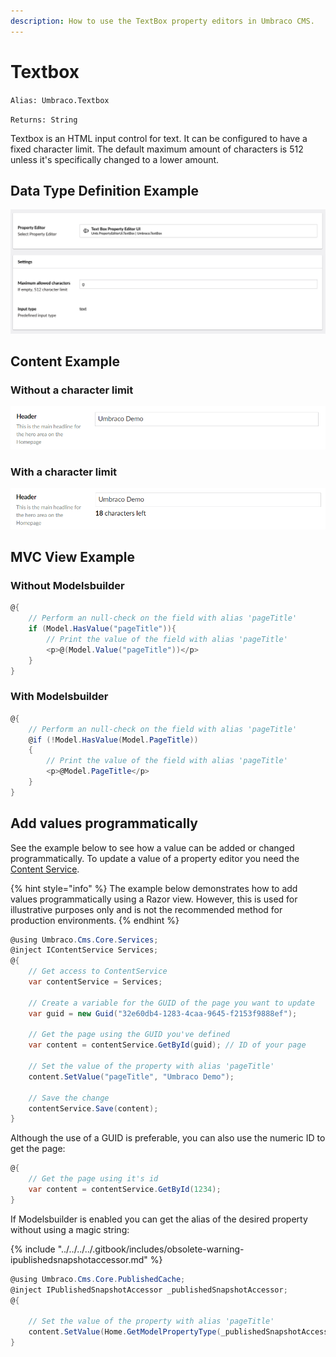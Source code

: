 ```yaml
---
description: How to use the TextBox property editors in Umbraco CMS.
---
```


# Textbox

`Alias: Umbraco.Textbox`

`Returns: String`

Textbox is an HTML input control for text. It can be configured to have a fixed character limit. The default maximum amount of characters is 512 unless it's specifically changed to a lower amount.

## Data Type Definition Example

![Textbox Data Type Definition](images/Textbox-Setup.png)

## Content Example

### Without a character limit

![Textbox Content Example](../../../../../../10/umbraco-cms/fundamentals/backoffice/property-editors/built-in-property-editors/images/Textbox-Content-v8.png)

### With a character limit

![Textbox Content Example Without a Character Limit](../../../../../../10/umbraco-cms/fundamentals/backoffice/property-editors/built-in-property-editors/images/Textbox-Content-Limit-v8.png)

## MVC View Example

### Without Modelsbuilder

```csharp
@{
    // Perform an null-check on the field with alias 'pageTitle'
    if (Model.HasValue("pageTitle")){
        // Print the value of the field with alias 'pageTitle'
        <p>@(Model.Value("pageTitle"))</p>
    }
}
```

### With Modelsbuilder

```csharp
@{
    // Perform an null-check on the field with alias 'pageTitle'
    @if (!Model.HasValue(Model.PageTitle))
    {
        // Print the value of the field with alias 'pageTitle'
        <p>@Model.PageTitle</p>
    }
}
```

## Add values programmatically

See the example below to see how a value can be added or changed programmatically. To update a value of a property editor you need the [Content Service](https://apidocs.umbraco.com/v14/csharp/api/Umbraco.Cms.Core.Services.ContentService.html).

{% hint style="info" %}
The example below demonstrates how to add values programmatically using a Razor view. However, this is used for illustrative purposes only and is not the recommended method for production environments.
{% endhint %}

```csharp
@using Umbraco.Cms.Core.Services;
@inject IContentService Services;
@{
    // Get access to ContentService
    var contentService = Services;

    // Create a variable for the GUID of the page you want to update
    var guid = new Guid("32e60db4-1283-4caa-9645-f2153f9888ef");

    // Get the page using the GUID you've defined
    var content = contentService.GetById(guid); // ID of your page

    // Set the value of the property with alias 'pageTitle'
    content.SetValue("pageTitle", "Umbraco Demo");

    // Save the change
    contentService.Save(content);
}
```

Although the use of a GUID is preferable, you can also use the numeric ID to get the page:

```csharp
@{
    // Get the page using it's id
    var content = contentService.GetById(1234); 
}
```

If Modelsbuilder is enabled you can get the alias of the desired property without using a magic string:

{% include "../../../../.gitbook/includes/obsolete-warning-ipublishedsnapshotaccessor.md" %}

```csharp
@using Umbraco.Cms.Core.PublishedCache;
@inject IPublishedSnapshotAccessor _publishedSnapshotAccessor;
@{

    // Set the value of the property with alias 'pageTitle'
    content.SetValue(Home.GetModelPropertyType(_publishedSnapshotAccessor, x => x.PageTitle).Alias, "Umbraco Demo");
}
```

